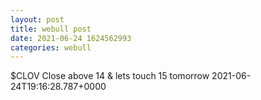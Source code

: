 ```yaml
--- 
layout: post 
title: webull post 
date: 2021-06-24 1624562993 
categories: webull 
--- 
```

$CLOV Close above 14 & lets touch 15 tomorrow	2021-06-24T19:16:28.787+0000